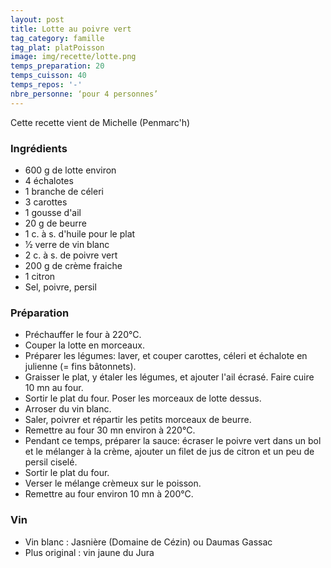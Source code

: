 ```yaml
---
layout: post
title: Lotte au poivre vert
tag_category: famille
tag_plat: platPoisson
image: img/recette/lotte.png
temps_preparation: 20
temps_cuisson: 40
temps_repos: '-'
nbre_personne: ‘pour 4 personnes’
---
```

Cette recette vient de Michelle (Penmarc'h)

### Ingrédients
* 600 g de lotte environ
* 4 échalotes
* 1 branche de céleri
* 3 carottes
* 1 gousse d'ail
* 20 g de beurre
* 1 c. à s. d'huile pour le plat
* 1⁄2 verre de vin blanc
* 2 c. à s. de poivre vert
* 200 g de crème fraiche
* 1 citron
* Sel, poivre, persil


### Préparation
* Préchauffer le four à 220°C.
* Couper la lotte en morceaux.
* Préparer les légumes: laver, et couper carottes, céleri et échalote en julienne (= fins bâtonnets).
* Graisser le plat, y étaler les légumes, et ajouter l'ail écrasé. Faire cuire 10 mn au four.
* Sortir le plat du four. Poser les morceaux de lotte dessus.
* Arroser du vin blanc.
* Saler, poivrer et répartir les petits morceaux de beurre.
* Remettre au four 30 mn environ à 220°C.
* Pendant ce temps, préparer la sauce: écraser le poivre vert dans un bol et le mélanger à la crème, ajouter un filet de jus de citron et un peu de persil ciselé.
* Sortir le plat du four.
* Verser le mélange crèmeux sur le poisson.
* Remettre au four environ 10 mn à 200°C.

### Vin
* Vin blanc : Jasnière (Domaine de Cézin) ou Daumas Gassac
* Plus original : vin jaune du Jura
